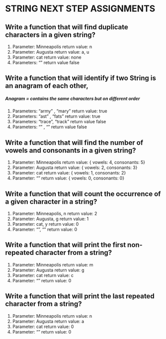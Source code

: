 # STRING NEXT STEP ASSIGNMENTS

## Write a function that will find duplicate characters in a given string? 

1. Parameter:  Minneapolis    return value: n
2. Parameter:  Augusta        return value: a, u
3. Parameter:  cat		      return value: none
4. Parameters:  “” 		      return value false	

## Write a function that will identify if two String is an anagram of each other,
##### Anagram = contains the same characters but on different order

1. Parameters: “army” , “mary”        return value: true
2. Parameters: “ast”   , “fats”       return value: true
3. Parameters: “trace”, “track”       return value false
4. Parameters:  “” , “” 		      return value false	

## Write a function that will find the number of vowels and consonants in a given string? 

1. Parameter:  Minneapolis   return value:  { vowels: 4, consonants: 5}
2. Parameter:  Augusta       return value: { vowels: 2, consonants: 3}
3. Parameter:  cat		     return value: { vowels: 1, consonants: 2}
4. Parameter:  “” 		     return value: { vowels: 0, consonants: 0}

## Write a function that will count the occurrence of a given character in a string?

1. Parameter:  Minneapolis, n  return value: 2
2. Parameter:  Augusta, g      return value: 1
3. Parameter:  cat, y		   return value: 0
4. Parameter:  “”, “” 		   return value: 0 

## Write a function that will  print the first non-repeated character from a string?

1. Parameter:  Minneapolis  return value: m
2. Parameter:  Augusta      return value: g
3. Parameter:  cat		    return value: c
4. Parameter:  “” 		    return value: 0 

## Write a function that will  print the last repeated character from a string?

1. Parameter:  Minneapolis  return value: n
2. Parameter:  Augusta      return value: a
3. Parameter:  cat		    return value: 0
4. Parameter:  “” 		    return value: 0 
